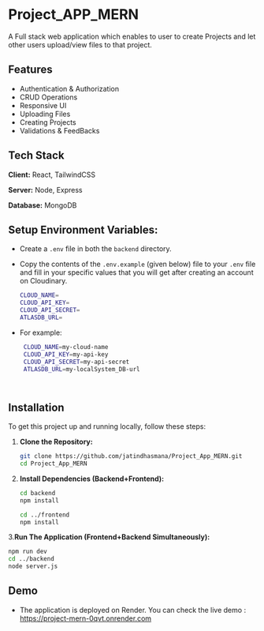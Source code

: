 
# Project_APP_MERN

A Full stack web application which enables to user to create Projects and let other users upload/view files to that project.



## Features

- Authentication & Authorization
- CRUD Operations
- Responsive UI
- Uploading Files
- Creating Projects
- Validations & FeedBacks


## Tech Stack

**Client:** React, TailwindCSS

**Server:** Node, Express

**Database:** MongoDB


## Setup Environment Variables:

- Create a `.env` file in both the `backend` directory.
- Copy the contents of the `.env.example` (given below) file to your `.env` file and fill in your specific values that you will get after creating an account on Cloudinary.
 
   ```bash
   CLOUD_NAME=
   CLOUD_API_KEY=
   CLOUD_API_SECRET=
   ATLASDB_URL=

- For example:
  ```bash
   CLOUD_NAME=my-cloud-name
   CLOUD_API_KEY=my-api-key
   CLOUD_API_SECRET=my-api-secret
   ATLASDB_URL=my-localSystem_DB-url




## Installation

To get this project up and running locally, follow these steps:

1. **Clone the Repository:**
   ```bash
   git clone https://github.com/jatindhasmana/Project_App_MERN.git
   cd Project_App_MERN

2. **Install Dependencies (Backend+Frontend):**
    ```bash
    cd backend
    npm install

    cd ../frontend
    npm install

3.**Run The Application (Frontend+Backend Simultaneously):** 
   ```bash
   npm run dev
   cd ../backend
   node server.js
   ```    

## Demo

- The application is deployed on Render. You can check the live demo :  https://project-mern-0qvt.onrender.com

